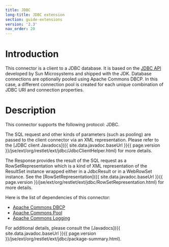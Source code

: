 ```yaml
---
title: JDBC
long-title: JDBC extension
section: guide-extensions
version: '2.3'
nav_order: 20
---
```

# Introduction

This connector is a client to a JDBC database. It is based on the [JDBC
API](http://www.oracle.com/technetwork/java/javase/jdbc/index.html)
developed by Sun Microsystems and shipped with the JDK. Database
connections are optionally pooled using Apache Commons DBCP. In this
case, a different connection pool is created for each unique combination
of JDBC URI and connection properties.

# Description

This connector supports the following protocol: JDBC.

The SQL request and other kinds of parameters (such as pooling) are
passed to the client connector via an XML representation. Please refer
to the [JDBC client
Javadocs]({{ site.data.javadoc.baseUrl }}{{ page.version }}/jse/ext/org/restlet/ext/jdbc/JdbcClientHelper.html)
for more details.

The Response provides the result of the SQL request as a
RowSetRepresentation which is a kind of XML representation of the
ResultSet instance wrapped either in a JdbcResult or in a WebRowSet
instance. See the
[RowSetRepresentation]({{ site.data.javadoc.baseUrl }}{{ page.version }}/jse/ext/org/restlet/ext/jdbc/RowSetRepresentation.html)
for more details.

Here is the list of dependencies of this connector:

-   [Apache Commons
    DBCP](http://jakarta.apache.org/commons/dbcp/)
-   [Apache Commons
    Pool](http://jakarta.apache.org/commons/pool/)
-   [Apache Commons
    Logging](http://jakarta.apache.org/commons/logging/)

For additional details, please consult the
[Javadocs]({{ site.data.javadoc.baseUrl }}{{ page.version }}/jse/ext/org/restlet/ext/jdbc/package-summary.html).

